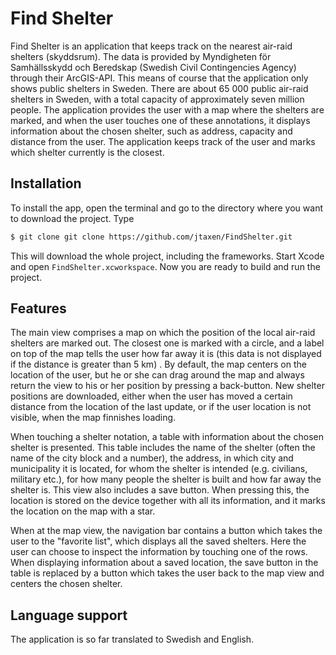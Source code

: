 # Find Shelter

Find Shelter is an application that keeps track on the nearest air-raid shelters (skyddsrum). The data is provided by Myndigheten för Samhällsskydd och Beredskap (Swedish Civil Contingencies Agency) through their ArcGIS-API. This means of course that the application only shows public shelters in Sweden. There are about 65 000 public air-raid shelters in Sweden, with a total capacity of approximately seven million people. The application provides the user with a map where the shelters are marked, and when the user touches one of these annotations, it displays information about the chosen shelter, such as address, capacity and distance from the user. The application keeps track of the user and marks which shelter currently is the closest.

## Installation

To install the app, open the terminal and go to the directory where you want to download the project. Type

```bash
$ git clone git clone https://github.com/jtaxen/FindShelter.git
```

This will download the whole project, including the frameworks. Start Xcode and open ```FindShelter.xcworkspace```. Now you are ready to build and run the project.

## Features

The main view comprises a map on which the position of the local air-raid shelters are marked out. The closest one is marked with a circle, and a label on top of the map tells the user how far away it is (this data is not displayed if the distance is greater than 5 km) . By default, the map centers on the location of the user, but he or she can drag around the map and always return the view to his or her position by pressing a back-button. New shelter positions are downloaded, either when the user has moved a certain distance from the location of the last update, or if the user location is not visible, when the map finnishes loading.

When touching a shelter notation, a table with information about the chosen shelter is presented. This table includes the name of the shelter (often the name of the city block and a number), the address, in which city and municipality it is located, for whom the shelter is intended (e.g. civilians, military etc.), for how many people the shelter is built and how far away the shelter is. This view also includes a save button. When pressing this, the location is stored on the device together with all its information, and it marks the location on the map with a star.

When at the map view, the navigation bar contains a button which takes the user to the "favorite list", which displays all the saved shelters. Here the user can choose to inspect the information by touching one of the rows. When displaying information about a saved location, the save button in the table is replaced by a button which takes the user back to the map view and centers the chosen shelter.

## Language support

The application is so far translated to Swedish and English.
